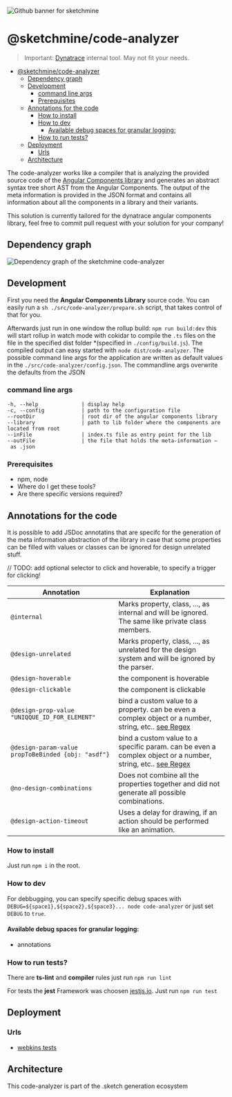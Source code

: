 ![Github banner for sketchmine](https://dt-cdn.net/images/github-banner-2x-1777-2b23e499af.png)

# @sketchmine/code-analyzer

> Important: [Dynatrace](https://www.dynatrace.com/) internal tool. May not fit your needs.

- [@sketchmine/code-analyzer](#sketchminecode-analyzer)
  - [Dependency graph](#dependency-graph)
  - [Development](#development)
    - [command line args](#command-line-args)
    - [Prerequisites](#prerequisites)
  - [Annotations for the code](#annotations-for-the-code)
    - [How to install](#how-to-install)
    - [How to dev](#how-to-dev)
      - [Available debug spaces for granular logging:](#available-debug-spaces-for-granular-logging)
    - [How to run tests?](#how-to-run-tests)
  - [Deployment](#deployment)
    - [Urls](#urls)
  - [Architecture](#architecture)

The code-analyzer works like a compiler that is analyzing the provided source code of the [Angular Components library](https://barista.dynatrace.com/components/) and generates an abstract syntax tree
short AST from the Angular Components. The output of the meta information is provided in the JSON format and contains all information about all the components in a library and their variants.

This solution is currently tailored for the dynatrace angular components library, feel free to commit pull request with your solution for your company!

## Dependency graph

![Dependency graph of the sketchmine code-analyzer](https://dt-cdn.net/images/code-analyzer-3920-6b87ae5efe.png)

## Development

First you need the **Angular Components Library** source code. You can easily run a `sh ./src/code-analyzer/prepare.sh` script,
that takes control of that for you.

Afterwards just run in one window the rollup build: `npm run build:dev` this will start rollup in watch mode
with cokidar to compile the `.ts` files on the file in the specified dist folder *(specified in `./config/build.js`).
The compiled output can easy started with `node dist/code-analyzer`. The possible command line args for the application
are written as default values in the `./src/code-analyzer/config.json`. The commandline args overwrite the defaults from the JSON

### command line args

```
-h, --help              | display help
-c, --config            | path to the configuration file
--rootDir               | root dir of the angular components library
--library               | path to lib folder where the components are located from root
--inFile                | index.ts file as entry point for the lib
--outFile               | the file that holds the meta-information – as .json
```

### Prerequisites

* npm, node
* Where do I get these tools?
* Are there specific versions required?

## Annotations for the code

It is possible to add JSDoc annotatins that are specifc for the generation of the meta information abstraction of the library in case that some properties can be filled with values or classes can be ignored for design unrelated stuff.

// TODO: add optional selector to click and hoverable, to specify a trigger for clicking!

| Annotation | Explanation |
| --- | --- |
| `@internal` | Marks property, class, ..., as internal and will be ignored. The same like private class members. |
| `@design-unrelated` |  Marks property, class, ..., as unrelated for the design system and will be ignored by the parser. |
| `@design-hoverable` | the component is hoverable |
| `@design-clickable` | the component is clickable |
| `@design-prop-value "UNIQQUE_ID_FOR_ELEMENT"` | bind a custom value to a property. can be even a complex object or a number, string, etc.. [see Regex](https://regex101.com/r/SWxdIh/4) |
| `@design-param-value propToBeBinded {obj: "asdf"}` | bind a custom value to a specific param. can be even a complex object or a number, string, etc.. [see Regex](https://regex101.com/r/0scFW3/1) |
| `@no-design-combinations` | Does not combine all the properties together and did not generate all possible combinations. |
| `@design-action-timeout` | Uses a delay for drawing, if an action should be performed like an animation.|

### How to install

Just run `npm i` in the root.

### How to dev

For debbugging, you can specify specific debug spaces with `DEBUG=${space1},${space2},${space3}... node code-analyzer`
or just set `DEBUG` to `true`.

#### Available debug spaces for granular logging:

* annotations

### How to run tests?

There are **ts-lint** and **compiler** rules just run `npm run lint`

For tests the **jest** Framework was choosen [jestjs.io](https://jestjs.io/).
Just run `npm run test`

## Deployment

### Urls

* [webkins tests](https://webkins.lab.dynatrace.org/job/barista/job/sketch-generator/)

## Architecture

This code-analyzer is part of the .sketch generation ecosystem
